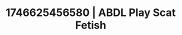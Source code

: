 ---
categories:
- Dirty inner voice
- Roleplay seduction
- Femme domination
- AI-generated
- Unspoken desires
- Moonlit passion
- ASMR
- Cosplay
image: /assets/images/1746625456580.jpg
layout: post
seo:
  description: Featured content with artistic ABDL Play, Scat Fetish. HD images available.
  keywords: ABDL Play, Scat Fetish
  og_image: /assets/images/1746625456580.jpg
  schema_type: VisualArtwork
tags:
- '#1746625456580'
- Scat Fetish
- ABDL Play
title: 1746625456580 | ABDL Play Scat Fetish
---